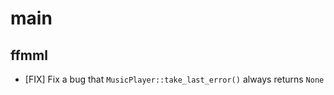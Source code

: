 main
====

ffmml
-----

- [FIX] Fix a bug that `MusicPlayer::take_last_error()` always returns `None`
